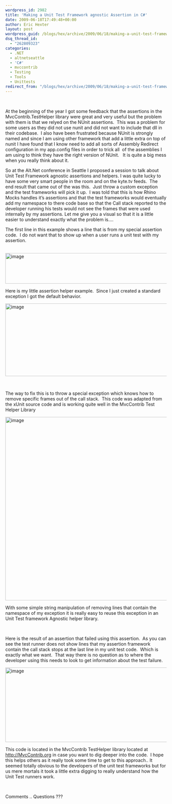 ```yaml
---
wordpress_id: 2982
title: 'Making a Unit Test Framework agnostic Assertion in C#'
date: 2009-06-18T17:49:48+00:00
author: Eric Hexter
layout: post
wordpress_guid: /blogs/hex/archive/2009/06/18/making-a-unit-test-framework-agnostic-assertion-in-c.aspx
dsq_thread_id:
  - "262809323"
categories:
  - .NET
  - altnetseattle
  - 'C#'
  - mvccontrib
  - Testing
  - Tools
  - Unittests
redirect_from: "/blogs/hex/archive/2009/06/18/making-a-unit-test-framework-agnostic-assertion-in-c.aspx/"
---
```

&#160;

At the beginning of the year I got some feedback that the assertions in the MvcContrib.TestHelper library were great and very useful but the problem with them is that we relyed on the NUnit assertions.&#160; This was a problem for some users as they did not use nunit and did not want to include that dll in their codebase.&#160; I also have been frustrated because NUnit is strongly named and since I am using other framework that add a little extra on top of nunit I have found that I know need to add all sorts of Assembly Redirect configuration in my app.config files in order to trick all&#160; of the assemblies I am using to think they have the right version of NUnit.&#160;&#160; It is quite a big mess when you really think about it.

So at the Alt.Net conference in Seattle I proposed a session to talk about Unit Test Framework agnostic assertions and helpers. I was quite lucky to have some very smart people in the room and on the kyte.tv feeds.&#160; The end result that came out of the was this.&#160; Just throw a custom exception and the test frameworks will pick it up.&#160; I was told that this is how Rhino Mocks handles it’s assertions and that the test frameworks would eventually add my namespace to there code base so that the Call stack reported to the developer running his tests would not see the frames that were used internally by my assertions. Let me give you a visual so that it is a little easier to understand exactly what the problem is….

The first line in this example shows a line that is from my special assertion code.&#160; I do not want that to show up when a user runs a unit test with my assertion.

&#160; <img style="border-bottom: 0px;border-left: 0px;border-top: 0px;border-right: 0px" border="0" alt="image" src="http://lostechies.com/erichexter/files/2011/03/image_78309898.png" width="1134" height="95" />

Here is my little assertion helper example.&#160; Since I just created a standard exception I got the default behavior.</p> 

 <img style="border-bottom: 0px;border-left: 0px;border-top: 0px;border-right: 0px" border="0" alt="image" src="http://lostechies.com/erichexter/files/2011/03/image_1E927BE4.png" width="1028" height="226" />

&#160;

The way to fix this is to throw a special exception which knows how to remove specific frames out of the call stack.&#160; This code was adapted from the xUnit source code and is working quite well in the MvcContrib Test Helper Library

 <img style="border-bottom: 0px;border-left: 0px;border-top: 0px;border-right: 0px" border="0" alt="image" src="http://lostechies.com/erichexter/files/2011/03/image_3D68EFC2.png" width="1028" height="571" />

With some simple string manipulation of removing lines that contain the namespace of my exception it is really easy to reuse this exception in an Unit Test framework Agnostic helper library.

&#160;

Here is the result of an assertion that failed using this assertion.&#160; As you can see the test runner does not show lines that my assertion framework contain the call stack stops at the last line in my unit test code.&#160; Which is exactly what we want.&#160; That way there is no question as to where the developer using this needs to look to get information about the test failure.

 <img style="border-bottom: 0px;border-left: 0px;border-top: 0px;border-right: 0px" border="0" alt="image" src="http://lostechies.com/erichexter/files/2011/03/image_4192C787.png" width="1207" height="232" /></p> 

This code is located in the MvcContrib TestHelper library located at <http://MvcContrib.org> in case you want to dig deeper into the code.&#160; I hope this helps others as it really took some time to get to this approach.. It seemed totally obvious to the developers of the unit test frameworks but for us mere mortals it took a little extra digging to really understand how the Unit Test runners work.&#160; 

&#160;

Comments .. Questions ???